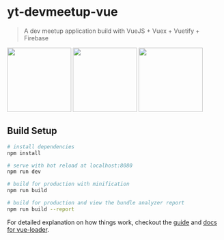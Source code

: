 # yt-devmeetup-vue

> A dev meetup application build with VueJS + Vuex + Vuetify + Firebase

<img src='https://vuejs.org/images/logo.png' height=150px width=150px>
<img height=150px width=150px src="https://vuetifyjs.com/static/doc-images/logo.svg">
<img height=150px width=150px src="https://firebase.google.com/_static/images/firebase/touchicon-180.png">

## Build Setup

``` bash
# install dependencies
npm install

# serve with hot reload at localhost:8080
npm run dev

# build for production with minification
npm run build

# build for production and view the bundle analyzer report
npm run build --report
```

For detailed explanation on how things work, checkout the [guide](http://vuejs-templates.github.io/webpack/) and [docs for vue-loader](http://vuejs.github.io/vue-loader).
